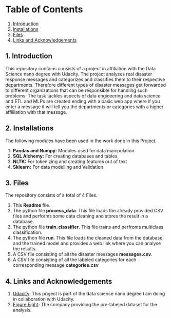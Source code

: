 # Table of Contents
1. <a href="#1.-Introduction">Introduction</a>
2. <a href="#2.-Installations">Installations</a>
3. <a href="#3.-Files">Files</a>
4. <a href="#4.-Links-and-Acknowledgements">Links and Acknowledgements</a>


## 1. Introduction 
This repository contains consists of a project in affiliation with the Data Science nano degree with Udacity. The project analyses real disaster response messages and categorizes and classifies them to their respective departments. Therefore different types of disaster messages get forwarded to different organizations that can be responsible for handling such problems. The task tackles aspects of data engineering and data science and ETL and MLPs are created ending with a basic web app where if you enter a message it will tell you the departments or categories with a higher affiiliation with that message. 


## 2. Installations 
The following modules have been used in the work done in this Project.
1. **Pandas and Numpy:** Modules used for data manipulation.
2. **SQL Alchemy:** For creating databases and tables.
3. **NLTK:** For tokenizing and creating features out of text
4. **Sklearn:** For data modelling and Validation

## 3. Files 
The repository consists of a total of 4 Files.
1. This **Readme** file.
2. The python file **process_data**. This file loads the already provided CSV files and performs some data cleaning and stores the result in a database.
3. The python file **train_classifier**. This file trains and perfroms multiclass classification.
4. The python file **run**. This file loads the cleaned data from the database and the trained model and provides a web link where you can analyse the results.
3. A CSV file consisting of all the disaster messages  **messages.csv**.
4. A CSV file consisting of all the labeled categories for each corresponding message  **categories.csv**

## 4. Links and Acknowledgements 
1. [Udacity](https://www.udacity.com/): This project is part of the data science nano degree I am doing in collaboration with Udacity.
2. [Figure Eight](https://appen.com/figure-eight-is-now-appen/): The company providing the pre-labeled dataset for the analysis.

